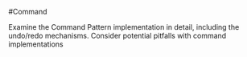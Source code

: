 #Command

Examine the Command Pattern implementation in detail, including the undo/redo mechanisms. Consider potential pitfalls with command implementations